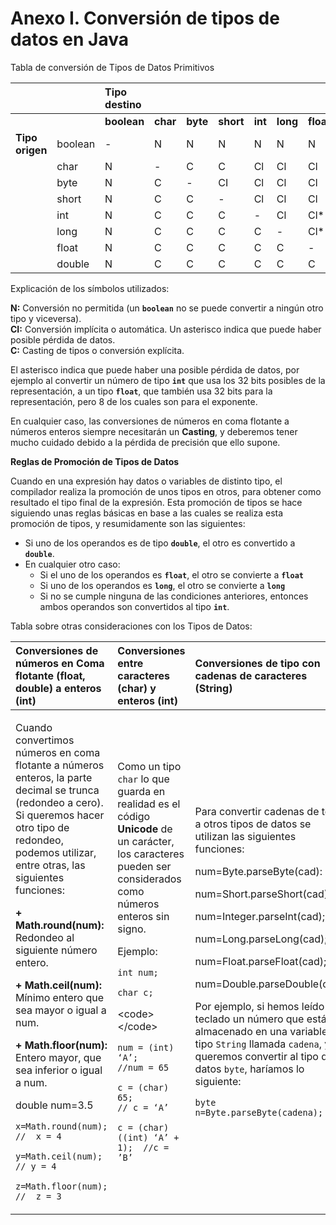 # Anexo I. Conversión de tipos de datos en Java

Tabla de conversión de Tipos de Datos Primitivos

|  |  | Tipo destino |  |  |  |  |  |  |  |
| :--- | :--- | :--- | :--- | :--- | :--- | :--- | :--- | :--- | :--- |
|  |  | **boolean** | **char** | **byte** | **short** | **int** | **long** | **float** | **double** |
| **Tipo origen** | boolean | - | N | N | N | N | N | N | N |
|  | char | N | - | C | C | Cl | Cl | Cl | Cl |
|  | byte | N | C | - | CI | Cl | Cl | Cl | Cl |
|  | short | N | C | C | - | Cl | Cl | Cl | Cl |
|  | int | N | C | C | C | - | Cl | Cl\* | Cl |
|  | long | N | C | C | C | C | - | Cl\* | Cl\* |
|  | float | N | C | C | C | C | C | - | Cl |
|  | double | N | C | C | C | C | C | C | - |

 Explicación de los símbolos utilizados:

 **N:** Conversión no permitida \(un **`boolean`** no se puede convertir a ningún otro tipo y viceversa\).  
 **CI:** Conversión implícita o automática. Un asterisco indica que puede haber posible pérdida de datos.  
 **C:** Casting de tipos o conversión explícita.

El asterisco indica que puede haber una posible pérdida de datos, por ejemplo al convertir un número de tipo **`int`** que usa los 32 bits posibles de la representación, a un tipo **`float`**, que también usa 32 bits para la representación, pero 8 de los cuales son para el exponente.

En cualquier caso, las conversiones de números en coma flotante a números enteros siempre necesitarán un **Casting**, y deberemos tener mucho cuidado debido a la pérdida de precisión que ello supone.

**Reglas de Promoción de Tipos de Datos**

Cuando en una expresión hay datos o variables de distinto tipo, el compilador realiza la promoción de unos tipos en otros, para obtener como resultado el tipo final de la expresión. Esta promoción de tipos se hace siguiendo unas reglas básicas en base a las cuales se realiza esta promoción de tipos, y resumidamente son las siguientes: 

* Si uno de los operandos es de tipo **`double`**, el otro es convertido a **`double`**.
* En cualquier otro caso:
  * Si el uno de los operandos es **`float`**, el otro se convierte a **`float`**
  * Si uno de los operandos es **`long`**, el otro se convierte a **`long`**
  * Si no se cumple ninguna de las condiciones anteriores, entonces ambos operandos son convertidos al tipo **`int`**.

Tabla sobre otras consideraciones con los Tipos de Datos:

<table>
  <thead>
    <tr>
      <th style="text-align:left">Conversiones de n&#xFA;meros en Coma flotante (float, double) a enteros
        (int)</th>
      <th style="text-align:left">Conversiones entre caracteres (char) y enteros (int)</th>
      <th style="text-align:left">Conversiones de tipo con cadenas de caracteres (String)</th>
    </tr>
  </thead>
  <tbody>
    <tr>
      <td style="text-align:left">
        <p>Cuando convertimos n&#xFA;meros en coma flotante a n&#xFA;meros enteros,
          la parte decimal se trunca (redondeo a cero). Si queremos hacer otro tipo
          de redondeo, podemos utilizar, entre otras, las siguientes funciones:</p>
        <p><b>+ Math.round(num):</b> Redondeo al siguiente n&#xFA;mero entero.</p>
        <p><b>+ Math.ceil(num):</b> M&#xED;nimo entero que sea mayor o igual a num.</p>
        <p><b>+ Math.floor(num):</b> Entero mayor, que sea inferior o igual a num.</p>
        <p>double num=3.5</p>
        <p><code>x=Math.round(num);    //  x = 4</code>
        </p>
        <p><code>y=Math.ceil(num);        // y = 4</code>
        </p>
        <p><code>z=Math.floor(num);      //  z = 3</code>
        </p>
      </td>
      <td style="text-align:left">
        <p>Como un tipo <code>char</code> lo que guarda en realidad es el c&#xF3;digo <b>Unicode</b> de
          un car&#xE1;cter, los caracteres pueden ser considerados como n&#xFA;meros
          enteros sin signo.</p>
        <p>Ejemplo:</p>
        <p><code>int num;</code>
        </p>
        <p><code>char c;</code>
        </p>
        <p>&lt;code&gt;&lt;/code&gt;</p>
        <p><code>num = (int) &#x2018;A&#x2019;;             //num = 65</code>
        </p>
        <p><code>c = (char) 65;               // c = &#x2018;A&#x2019; </code>
        </p>
        <p><code>c = (char) ((int) &#x2018;A&#x2019; + 1);  //c = &#x2019;B&#x2019;</code>
        </p>
      </td>
      <td style="text-align:left">
        <p>Para convertir cadenas de texto a otros tipos de datos se utilizan las
          siguientes funciones:</p>
        <p>num=Byte.parseByte(cad):</p>
        <p>num=Short.parseShort(cad);</p>
        <p>num=Integer.parseInt(cad);</p>
        <p>num=Long.parseLong(cad);</p>
        <p>num=Float.parseFloat(cad);</p>
        <p>num=Double.parseDouble(cad);</p>
        <p></p>
        <p>Por ejemplo, si hemos le&#xED;do de teclado un n&#xFA;mero que est&#xE1;
          almacenado en una variable de tipo <code>String</code> llamada <code>cadena</code>,
          y lo queremos convertir al tipo de datos <code>byte</code>, har&#xED;amos
          lo siguiente:</p>
        <p><code>byte n=Byte.parseByte(cadena);</code>
        </p>
      </td>
    </tr>
  </tbody>
</table>


